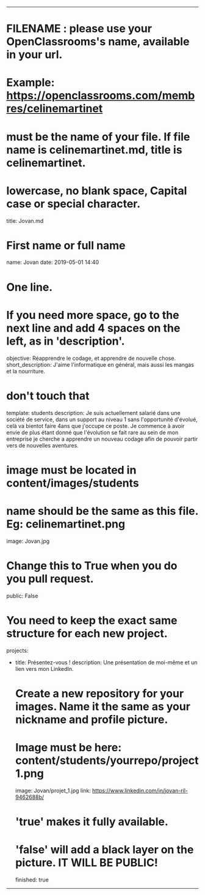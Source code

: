 ---

# FILENAME : please use your OpenClassrooms's name, available in your url.
# Example: https://openclassrooms.com/membres/celinemartinet
# must be the name of your file. If file name is celinemartinet.md, title is celinemartinet.
# lowercase, no blank space, Capital case or special character.
title: Jovan.md

# First name or full name
name: Jovan
date: 2019-05-01 14:40

# One line.
# If you need more space, go to the next line and add 4 spaces on the left, as in 'description'.
objective: Réapprendre le codage, et apprendre de nouvelle chose.
short_description: J'aime l'informatique en général, mais aussi les mangas et la nourriture.

# don't touch that
template: students
description:
    Je suis actuellement salarié dans une société de service, dans un support au niveau 1
	sans l'opportunité d'évolué, celà va bientot faire 4ans que j'occupe ce poste.
	Je commence à avoir envie de plus étant donné que l'évolution se fait rare au sein de mon 
	entreprise je cherche a apprendre un nouveau codage afin de pouvoir partir vers de nouvelles aventures.
	
# image must be located in content/images/students
# name should be the same as this file. Eg: celinemartinet.png
image: Jovan.jpg

# Change this to True when you do you pull request.
public: False

# You need to keep the exact same structure for each new project.
projects:
  - title: Présentez-vous !
    description: Une présentation de moi-même et un lien vers mon LinkedIn.
    # Create a new repository for your images. Name it the same as your nickname and profile picture.
    # Image must be here: content/students/yourrepo/project1.png
    image: Jovan/projet_1.jpg
    link: https://www.linkedin.com/in/jovan-ril-9462688b/
    # 'true' makes it fully available.
    # 'false' will add a black layer on the picture. IT WILL BE PUBLIC!
    finished: true

---